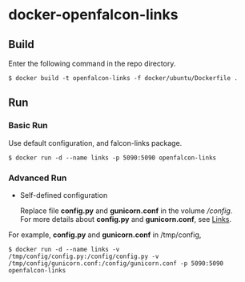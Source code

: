 # docker-openfalcon-links

## Build

Enter the following command in the repo directory.

```
$ docker build -t openfalcon-links -f docker/ubuntu/Dockerfile .
```

## Run

### Basic Run

Use default configuration, and falcon-links package.

```
$ docker run -d --name links -p 5090:5090 openfalcon-links
```

### Advanced Run

+ Self-defined configuration

    Replace file **config.py** and **gunicorn.conf** in the volume */config*.  
    For more details about **config.py** and **gunicorn.conf**, see [Links](http://book.open-falcon.com/zh/install/links.html).

For example, **config.py** and **gunicorn.conf** in /tmp/config,

```
$ docker run -d --name links -v /tmp/config/config.py:/config/config.py -v /tmp/config/gunicorn.conf:/config/gunicorn.conf -p 5090:5090 openfalcon-links
```
